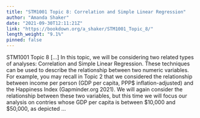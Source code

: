 ```yaml
---
title: "STM1001 Topic 8: Correlation and Simple Linear Regression"
author: "Amanda Shaker"
date: "2021-09-30T12:11:21Z"
link: "https://bookdown.org/a_shaker/STM1001_Topic_8/"
length_weight: "9.1%"
pinned: false
---
```


STM1001 Topic 8 [...] In this topic, we will be considering two related types of analyses: Correlation and Simple Linear Regression. These techniques can be used to describe the relationship between two numeric variables. For example, you may recall in Topic 2 that we considered the relationship between income per person (GDP per capita, PPP$ inflation-adjusted) and the Happiness Index (Gapminder.org 2021). We will again consider the relationship between these two variables, but this time we will focus our analysis on contries whose GDP per capita is between $10,000 and $50,000, as depicted ...
